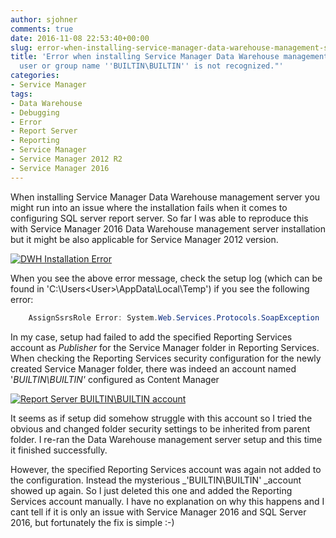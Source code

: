 ```yaml
---
author: sjohner
comments: true
date: 2016-11-08 22:53:40+00:00
slug: error-when-installing-service-manager-data-warehouse-management-server-the-user-or-group-name-builtinbuiltin-is-not-recognized
title: 'Error when installing Service Manager Data Warehouse management server: "The
  user or group name ''BUILTIN\BUILTIN'' is not recognized."'
categories:
- Service Manager
tags:
- Data Warehouse
- Debugging
- Error
- Report Server
- Reporting
- Service Manager
- Service Manager 2012 R2
- Service Manager 2016
---
```


When installing Service Manager Data Warehouse management server you might run into an issue where the installation fails when it comes to configuring SQL server report server. So far I was able to reproduce this with Service Manager 2016 Data Warehouse management server installation but it might be also applicable for Service Manager 2012 version.

[![DWH Installation Error](/images/SCSM_DWH_ReportingError.png)](/images/SCSM_DWH_ReportingError.png)

When you see the above error message, check the setup log (which can be found in 'C:\Users\<User>\AppData\Local\Temp') if you see the following error:

```powershell
    AssignSsrsRole Error: System.Web.Services.Protocols.SoapException : System.Web.Services.Protocols.SoapException: The user or group name 'BUILTIN\BUILTIN' is not recognized. ---> Microsoft.ReportingServices.Diagnostics.Utilities.UnknownUserNameException: The user or group name 'BUILTIN\BUILTIN' is not recognized  .
```

In my case, setup had failed to add the specified Reporting Services account as _Publisher_ for the Service Manager folder in Reporting Services. When checking the Reporting Services security configuration for the newly created Service Manager folder, there was indeed an account named '_BUILTIN\BUILTIN'_ configured as Content Manager

[![Report Server BUILTIN\BUILTIN account](/images/ReportServerBuiltinAccount-1024x543.png)](/images/ReportServerBuiltinAccount.png)

It seems as if setup did somehow struggle with this account so I tried the obvious and changed folder security settings to be inherited from parent folder. I re-ran the Data Warehouse management server setup and this time it finished successfully.

However, the specified Reporting Services account was again not added to the configuration. Instead the mysterious _'BUILTIN\BUILTIN' _account showed up again. So I just deleted this one and added the Reporting Services account manually. I have no explanation on why this happens and I cant tell if it is only an issue with Service Manager 2016 and SQL Server 2016, but fortunately the fix is simple :-)
